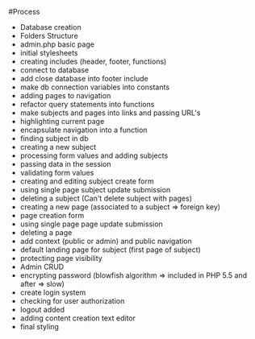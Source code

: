 #Process

- Database creation
- Folders Structure
- admin.php basic page
- initial stylesheets
- creating includes (header, footer, functions)
- connect to database
- add close database into footer include
- make db connection variables into constants
- adding pages to navigation
- refactor query statements into functions
- make subjects and pages into links and passing URL's
- highlighting current page
- encapsulate navigation into a function
- finding subject in db
- creating a new subject
- processing form values and adding subjects
- passing data in the session
- validating form values
- creating and editing subject create form
- using single page subject update submission
- deleting a subject (Can't delete subject with pages)
- creating a new page (associated to a subject => foreign key)
- page creation form
- using single page page update submission
- deleting a page
- add context (public or admin) and public navigation
- default landing page for subject (first page of subject)
- protecting page visibility
- Admin CRUD
- encrypting password (blowfish algorithm => included in PHP 5.5 and after => slow)
- create login system
- checking for user authorization
- logout added
- adding content creation text editor
- final styling
